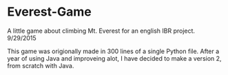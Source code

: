# Everest-Game
A little game about climbing Mt. Everest for an english IBR project. 9/29/2015

This game was origionally made in 300 lines of a single Python file. After a year of using Java and improveing alot, I have decided to make a version 2, from scratch with Java. 
